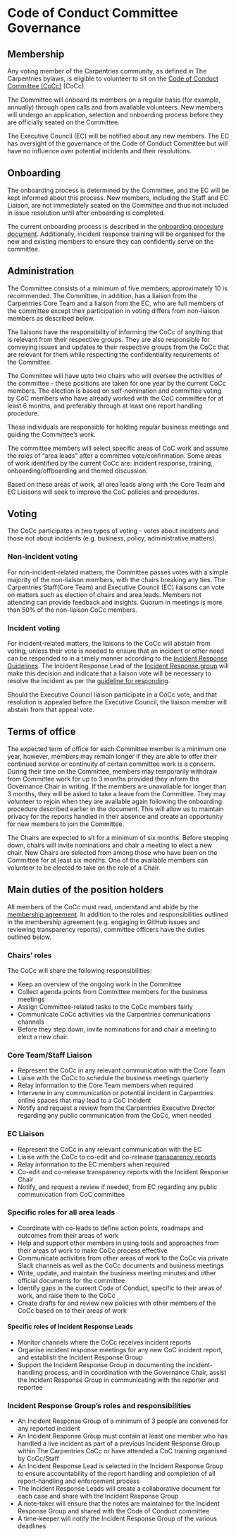 # Code of Conduct Committee Governance

## Membership

Any voting member of the Carpentries community, as defined in The Carpentries bylaws, is eligible to volunteer to sit on the [Code of Conduct Committee (CoCc)](https://carpentries.org/coc-ctte/) (CoCc).

The Committee will onboard its members on a regular basis (for example, annually) through open calls and from available volunteers.
New members will undergo an application, selection and onboarding process before they are officially seated on the Committee.

The Executive Council (EC) will be notified about any new members. 
The EC has oversight of the governance of the Code of Conduct Committee but will have no influence over potential incidents and their resolutions.

## Onboarding

The onboarding process is determined by the Committee, and the EC will be kept informed about this process.
New members, including the Staff and EC Liaison, are not immediately seated on the Committee and thus not included in issue resolution until after onboarding is completed.

The current onboarding process is described in the [onboarding procedure document](https://docs.carpentries.org/topic_folders/policies/coc-onboarding.html).
Additionally, incident response training will be organised for the new and existing members to ensure they can confidently serve on the committee.

## Administration

The Committee consists of a minimum of five members; approximately 10 is recommended.
The Committee, in addition, has a liaison from the Carpentries Core Team and a liaison from the EC, who are full members of the committee except their participation in voting differs from non-liaison members as described below.

The liaisons have the responsibility of informing the CoCc of anything that is relevant from their respective groups.
They are also responsible for conveying issues and updates to their respective groups from the CoCc that are relevant for them while respecting the confidentiality requirements of the Committee.

The Committee will have upto two chairs who will oversee the activities of the committee - these positions are taken for one year by the current CoCc members. The election is based on self-nomination and committee voting by CoC members who have already worked with the CoC committee for at least 6 months, and preferably through at least one report handling procedure. 

These individuals are responsible for holding regular business meetings and guiding the Committee’s work.

The committee members will select specific areas of CoC work and assume the roles of “area leads” after a committee vote/confirmation. Some areas of work identified by the current CoCc are: incident response, training, onboarding/offboarding and themed discussion.

Based on these areas of work, all area leads along with the Core Team and EC Liaisons will seek to improve the CoC policies and procedures. 

## Voting

The CoCc participates in two types of voting - votes about incidents and those not about incidents (e.g. business, policy, administrative matters).

### Non-incident voting

For non-incident-related matters, the Committee passes votes with a simple majority of the non-liaison members, with the chairs breaking any ties.
The Carpentries Staff(Core Team) and Executive Council (EC) liaisons can vote on matters such as election of chairs and area leads.
Members not attending can provide feedback and insights.
Quorum in meetings is more than 50% of the non-liaison CoCc members.

### Incident voting

For incident-related matters, the liaisons to the CoCc will abstain from voting, unless their vote is needed to ensure that an incident or other need can be responded to in a timely manner according to the [Incident Response Guidelines](https://docs.carpentries.org/topic_folders/policies/incident-response.html).
The Incident Response Lead of the [Incident Response group](https://docs.carpentries.org/topic_folders/policies/enforcement-guidelines.html#incident-response-assessment) will make this decision and indicate that a liaison vote will be necessary to resolve the incident as per the [guideline for responding](https://docs.carpentries.org/topic_folders/policies/incident-response.html#checklists-for-responding-to-an-incident).

Should the Executive Council liaison participate in a CoCc vote, and that resolution is appealed before the Executive Council, the liaison member will abstain from that appeal vote.

## Terms of office

The expected term of office for each Committee member is a minimum one year, however, members may remain longer if they are able to offer their continued service or continuity of certain committee work is a concern.
During their time on the Committee, members may temporarily withdraw from Committee work for up to 3 months provided they inform the Governance Chair in writing.
If the members are unavailable for longer than 3 months, they will be asked to take a leave from the Committee.
They may volunteer to rejoin when they are available again following the onboarding procedure described earlier in the document.
This will allow us to maintain privacy for the reports handled in their absence and create an opportunity for new members to join the Committee.

The Chairs are expected to sit for a minimum of six months. Before stepping down, chairs will invite nominations and chair a meeting to elect a new chair. 
New Chairs are selected from among those who have been on the Committee for at least six months. One of the available members can volunteer to be elected to take on the role of a Chair.

## Main duties of the position holders

All members of the CoCc must read, understand and abide by the [membership agreement](https://docs.carpentries.org/topic_folders/policies/coc-membership-agreement.html#).
In addition to the roles and responsibilities outlined in the membership agreement (e.g. engaging in GitHub issues and reviewing transparency reports), committee officers have the duties outlined below.

### Chairs’ roles

The CoCc will share the following responsibilities:
- Keep an overview of the ongoing work in the Committee
- Collect agenda points from Committee members for the business meetings
- Assign Committee-related tasks to the CoCc members fairly
- Communicate CoCc activities via the Carpentries communications channels
- Before they step down, invite nominations for and chair a meeting to elect a new chair.

### Core Team/Staff Liaison

- Represent the CoCc in any relevant communication with the Core Team
- Liaise with the CoCc to schedule the business meetings quarterly
- Relay information to the Core Team members when required
- Intervene in any communication or potential incident in Carpentries online spaces that may lead to a CoC incident
- Notify and request a review from the Carpentries Executive Director regarding any public communication from the CoCc, when needed

### EC Liaison

- Represent the CoCc in any relevant communication with the EC
- Liaise with the CoCc to co-edit and co-release [transparency reports](https://github.com/carpentries/executive-council-info/tree/main/code-of-conduct-transparency-reports)
- Relay information to the EC members when required
- Co-edit and co-release transparency reports with the Incident Response Chair
- Notify, and request a review if needed, from EC regarding any public communication from CoC committee

### Specific roles for all area leads

- Coordinate with co-leads to define action points, roadmaps and outcomes from their areas of work 
- Help and support other members in using tools and approaches from their areas of work to make CoCc process effective
- Communicate activities from other areas of work to the CoCc via private Slack channels as well as the CoCc documents and business meetings
- Write, update, and maintain the business meeting minutes and other official documents for the committee
- Identify gaps in the current Code of Conduct, specific to their areas of work, and raise them to the CoCc
-  Create drafts for and review new policies with other members of the CoCc based on to their areas of work

#### Specific roles of Incident Response Leads

- Monitor channels where the CoCc receives incident reports
- Organise incident response meetings for any new CoC incident report, and establish the Incident Response Group
- Support the Incident Response Group in documenting the incident-handling process, and in coordination with the Governance Chair, assist the Incident Response Group in communicating with the reporter and reportee

### Incident Response Group’s roles and responsibilities

- An Incident Response Group of a minimum of 3 people are convened for any reported incident
- An Incident Response Group must contain at least one member who has handled a live incident as part of a previous Incident Response Group within The Carpentries CoCc or have attended a CoC training organised by CoCc/Staff
- An Incident Response Lead is selected in the Incident Response Group to ensure accountability of the report handling and completion of all report-handling and enforcement process
- The Incident Response Leads will create a collaborative document for each case and share with the Incident Response Group
- A note-taker will ensure that the notes are maintained for the Incident Response Group and shared with the Code of Conduct committee
- A time-keeper will notify the Incident Response Group of the various deadlines
